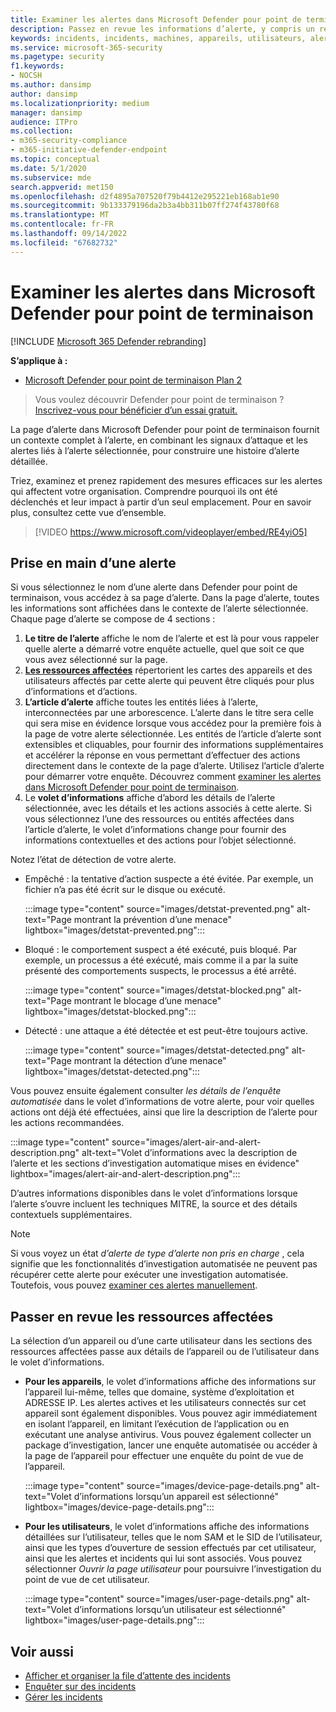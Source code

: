 ```yaml
---
title: Examiner les alertes dans Microsoft Defender pour point de terminaison
description: Passez en revue les informations d’alerte, y compris un récit d’alerte visualisé et des détails pour chaque étape de la chaîne.
keywords: incidents, incidents, machines, appareils, utilisateurs, alertes, alertes, investigation, graphe, preuves
ms.service: microsoft-365-security
ms.pagetype: security
f1.keywords:
- NOCSH
ms.author: dansimp
author: dansimp
ms.localizationpriority: medium
manager: dansimp
audience: ITPro
ms.collection:
- m365-security-compliance
- m365-initiative-defender-endpoint
ms.topic: conceptual
ms.date: 5/1/2020
ms.subservice: mde
search.appverid: met150
ms.openlocfilehash: d2f4895a707520f79b4412e295221eb168ab1e90
ms.sourcegitcommit: 9b133379196da2b3a4bb311b07ff274f43780f68
ms.translationtype: MT
ms.contentlocale: fr-FR
ms.lasthandoff: 09/14/2022
ms.locfileid: "67682732"
---
```

# <a name="review-alerts-in-microsoft-defender-for-endpoint"></a>Examiner les alertes dans Microsoft Defender pour point de terminaison

[!INCLUDE [Microsoft 365 Defender rebranding](../../includes/microsoft-defender.md)]


**S’applique à :**
- [Microsoft Defender pour point de terminaison Plan 2](https://go.microsoft.com/fwlink/p/?linkid=2154037)

> Vous voulez découvrir Defender pour point de terminaison ? [Inscrivez-vous pour bénéficier d’un essai gratuit.](https://signup.microsoft.com/create-account/signup?products=7f379fee-c4f9-4278-b0a1-e4c8c2fcdf7e&ru=https://aka.ms/MDEp2OpenTrial?ocid=docs-wdatp-managealerts-abovefoldlink)

La page d’alerte dans Microsoft Defender pour point de terminaison fournit un contexte complet à l’alerte, en combinant les signaux d’attaque et les alertes liés à l’alerte sélectionnée, pour construire une histoire d’alerte détaillée.

Triez, examinez et prenez rapidement des mesures efficaces sur les alertes qui affectent votre organisation. Comprendre pourquoi ils ont été déclenchés et leur impact à partir d’un seul emplacement. Pour en savoir plus, consultez cette vue d’ensemble.

> [!VIDEO https://www.microsoft.com/videoplayer/embed/RE4yiO5]

## <a name="getting-started-with-an-alert"></a>Prise en main d’une alerte

Si vous sélectionnez le nom d’une alerte dans Defender pour point de terminaison, vous accédez à sa page d’alerte. Dans la page d’alerte, toutes les informations sont affichées dans le contexte de l’alerte sélectionnée. Chaque page d’alerte se compose de 4 sections :

1. **Le titre de l’alerte** affiche le nom de l’alerte et est là pour vous rappeler quelle alerte a démarré votre enquête actuelle, quel que soit ce que vous avez sélectionné sur la page.
2. [**Les ressources affectées**](#review-affected-assets) répertorient les cartes des appareils et des utilisateurs affectés par cette alerte qui peuvent être cliqués pour plus d’informations et d’actions.
3. **L’article d’alerte** affiche toutes les entités liées à l’alerte, interconnectées par une arborescence. L’alerte dans le titre sera celle qui sera mise en évidence lorsque vous accédez pour la première fois à la page de votre alerte sélectionnée. Les entités de l’article d’alerte sont extensibles et cliquables, pour fournir des informations supplémentaires et accélérer la réponse en vous permettant d’effectuer des actions directement dans le contexte de la page d’alerte. Utilisez l’article d’alerte pour démarrer votre enquête. Découvrez comment [examiner les alertes dans Microsoft Defender pour point de terminaison](/microsoft-365/security/defender-endpoint/investigate-alerts).
4. Le **volet d’informations** affiche d’abord les détails de l’alerte sélectionnée, avec les détails et les actions associés à cette alerte. Si vous sélectionnez l’une des ressources ou entités affectées dans l’article d’alerte, le volet d’informations change pour fournir des informations contextuelles et des actions pour l’objet sélectionné.

Notez l’état de détection de votre alerte.

- Empêché : la tentative d’action suspecte a été évitée. Par exemple, un fichier n’a pas été écrit sur le disque ou exécuté.

  :::image type="content" source="images/detstat-prevented.png" alt-text="Page montrant la prévention d’une menace" lightbox="images/detstat-prevented.png":::

- Bloqué : le comportement suspect a été exécuté, puis bloqué. Par exemple, un processus a été exécuté, mais comme il a par la suite présenté des comportements suspects, le processus a été arrêté.

  :::image type="content" source="images/detstat-blocked.png" alt-text="Page montrant le blocage d’une menace" lightbox="images/detstat-blocked.png":::

- Détecté : une attaque a été détectée et est peut-être toujours active.

  :::image type="content" source="images/detstat-detected.png" alt-text="Page montrant la détection d’une menace" lightbox="images/detstat-detected.png":::

Vous pouvez ensuite également consulter *les détails de l’enquête automatisée* dans le volet d’informations de votre alerte, pour voir quelles actions ont déjà été effectuées, ainsi que lire la description de l’alerte pour les actions recommandées.

:::image type="content" source="images/alert-air-and-alert-description.png" alt-text="Volet d’informations avec la description de l’alerte et les sections d’investigation automatique mises en évidence" lightbox="images/alert-air-and-alert-description.png":::

D’autres informations disponibles dans le volet d’informations lorsque l’alerte s’ouvre incluent les techniques MITRE, la source et des détails contextuels supplémentaires.

> [!NOTE]
> Si vous voyez un état *d’alerte de type d’alerte non pris en charge* , cela signifie que les fonctionnalités d’investigation automatisée ne peuvent pas récupérer cette alerte pour exécuter une investigation automatisée. Toutefois, vous pouvez [examiner ces alertes manuellement](../defender/investigate-incidents.md#alerts).

## <a name="review-affected-assets"></a>Passer en revue les ressources affectées

La sélection d’un appareil ou d’une carte utilisateur dans les sections des ressources affectées passe aux détails de l’appareil ou de l’utilisateur dans le volet d’informations.

- **Pour les appareils**, le volet d’informations affiche des informations sur l’appareil lui-même, telles que domaine, système d’exploitation et ADRESSE IP. Les alertes actives et les utilisateurs connectés sur cet appareil sont également disponibles. Vous pouvez agir immédiatement en isolant l’appareil, en limitant l’exécution de l’application ou en exécutant une analyse antivirus. Vous pouvez également collecter un package d’investigation, lancer une enquête automatisée ou accéder à la page de l’appareil pour effectuer une enquête du point de vue de l’appareil.

   :::image type="content" source="images/device-page-details.png" alt-text="Volet d’informations lorsqu’un appareil est sélectionné" lightbox="images/device-page-details.png":::

- **Pour les utilisateurs**, le volet d’informations affiche des informations détaillées sur l’utilisateur, telles que le nom SAM et le SID de l’utilisateur, ainsi que les types d’ouverture de session effectués par cet utilisateur, ainsi que les alertes et incidents qui lui sont associés. Vous pouvez sélectionner *Ouvrir la page utilisateur* pour poursuivre l’investigation du point de vue de cet utilisateur.

   :::image type="content" source="images/user-page-details.png" alt-text="Volet d’informations lorsqu’un utilisateur est sélectionné" lightbox="images/user-page-details.png":::

## <a name="related-topics"></a>Voir aussi

- [Afficher et organiser la file d’attente des incidents](view-incidents-queue.md)
- [Enquêter sur des incidents](investigate-incidents.md)
- [Gérer les incidents](manage-incidents.md)
